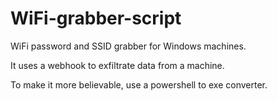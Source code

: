 # WiFi-grabber-script
WiFi password and SSID grabber for Windows machines.

It uses a webhook to exfiltrate data from a machine.

To make it more believable, use a powershell to exe converter.
